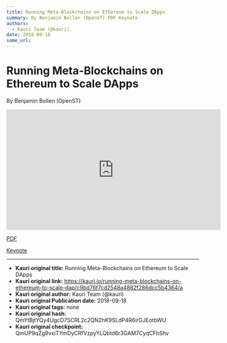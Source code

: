 ```yaml
---
title: Running Meta-Blockchains on Ethereum to Scale DApps
summary: By Benjamin Bollen (OpenST) PDF Keynote
authors:
  - Kauri Team (@kauri)
date: 2018-09-18
some_url: 
---
```


# Running Meta-Blockchains on Ethereum to Scale DApps


By Benjamin Bollen (OpenST)

<div align="center"><iframe width="560" height="315" src="https://drive.google.com/file/d/17oQ6s1FmH7JfkK-RlsgBIf2KORZLqEmU/preview" frameborder="0" allow="encrypted-media" allowfullscreen></iframe></div>

[PDF](https://github.com/ethberlin-hackathon/Talks-presentations/blob/master/resources/metablockchains-on-ethereum/OpenST-Metablockchains-to-scale-DApps.pdf)

[Keynote](https://github.com/ethberlin-hackathon/Talks-presentations/blob/master/resources/metablockchains-on-ethereum/OpenST-Metablockchains-to-scale-DApps.key)


---

- **Kauri original title:** Running Meta-Blockchains on Ethereum to Scale DApps
- **Kauri original link:** https://kauri.io/running-meta-blockchains-on-ethereum-to-scale-dap/c9bd76f7cd2548a4882f286dcc5b4364/a
- **Kauri original author:** Kauri Team (@kauri)
- **Kauri original Publication date:** 2018-09-18
- **Kauri original tags:** none
- **Kauri original hash:** QmYtBjtYQy4UgcD7SCRL2c2QN2hK9SLdP4R6irGJEotbWU
- **Kauri original checkpoint:** QmUP9qZg9vxiTYmDyCRfVzpyYLQbtd6r3GAM7CyqCFhShv



